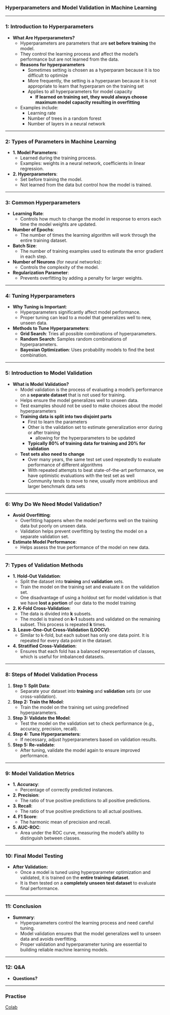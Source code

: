 ### Hyperparameters and Model Validation in Machine Learning

---

### **1: Introduction to Hyperparameters**
- **What Are Hyperparameters?**
  - Hyperparameters are parameters that are **set before training** the model.
  - They control the learning process and affect the model’s performance but are not learned from the data.
  - **Reasons for hyperparameters**
    - Sometimes setting is chosen as a hyperparam because it is too difficult to optimize
    - More frequently, the setting is a hyperparam because it is not appropriate to learn that hyperparam on the training set
     - Applies to all hyperparameters for model capacity
       - **If learned on training set, they would always choose maximum model capacity resulting in overfitting**
  - Examples include:
    - Learning rate
    - Number of trees in a random forest
    - Number of layers in a neural network

---

### **2: Types of Parameters in Machine Learning**
- **1. Model Parameters**:
  - Learned during the training process.
  - Examples: weights in a neural network, coefficients in linear regression.
- **2. Hyperparameters**:
  - Set before training the model.
  - Not learned from the data but control how the model is trained.

---

### **3: Common Hyperparameters**
- **Learning Rate**:
  - Controls how much to change the model in response to errors each time the model weights are updated.
- **Number of Epochs**:
  - The number of times the learning algorithm will work through the entire training dataset.
- **Batch Size**:
  - The number of training examples used to estimate the error gradient in each step.
- **Number of Neurons** (for neural networks):
  - Controls the complexity of the model.
- **Regularization Parameter**:
  - Prevents overfitting by adding a penalty for larger weights.

---

### **4: Tuning Hyperparameters**
- **Why Tuning is Important**:
  - Hyperparameters significantly affect model performance.
  - Proper tuning can lead to a model that generalizes well to new, unseen data.
- **Methods to Tune Hyperparameters**:
  - **Grid Search**: Tries all possible combinations of hyperparameters.
  - **Random Search**: Samples random combinations of hyperparameters.
  - **Bayesian Optimization**: Uses probability models to find the best combination.

---

### **5: Introduction to Model Validation**
- **What is Model Validation?**
  - Model validation is the process of evaluating a model’s performance on a **separate dataset** that is not used for training.
  - Helps ensure the model generalizes well to unseen data.
  - Test examples should not be used to make choices about the model hyperparameters
  - **Training data is split into two disjoint parts**
    - First to learn the parameters
    - Other is the validation set to estimate generalization error during or after training
      - allowing for the hyperparameters to be updated
    - **Typically 80% of training data for training and 20% for validation**
  - **Test sets also need to change**
    - Over many years, the same test set used 
repeatedly to evaluate performance of different 
algorithms
    - With repeated attempts to beat state-of-the-art performance, we have optimistic evaluations with the test set as well
    - Community tends to move to new, usually more 
ambitious and larger benchmark data sets

---

### **6: Why Do We Need Model Validation?**
- **Avoid Overfitting**:
  - Overfitting happens when the model performs well on the training data but poorly on unseen data.
  - Validation helps prevent overfitting by testing the model on a separate validation set.
- **Estimate Model Performance**:
  - Helps assess the true performance of the model on new data.

---

### **7: Types of Validation Methods**
- **1. Hold-Out Validation**:
  - Split the dataset into **training** and **validation** sets.
  - Train the model on the training set and evaluate it on the validation set.
  - One disadvantage of using a holdout set for model validation is that we have **lost a portion** of our data to the model training
- **2. K-Fold Cross-Validation**:
  - The data is divided into **k** subsets.
  - The model is trained on **k-1** subsets and validated on the remaining subset. This process is repeated **k** times.
- **3. Leave-One-Out Cross-Validation (LOOCV)**:
  - Similar to k-fold, but each subset has only one data point. It is repeated for every data point in the dataset.
- **4. Stratified Cross-Validation**:
  - Ensures that each fold has a balanced representation of classes, which is useful for imbalanced datasets.

---

### **8: Steps of Model Validation Process**
1. **Step 1: Split Data**:
   - Separate your dataset into **training** and **validation** sets (or use cross-validation).
2. **Step 2: Train the Model**:
   - Train the model on the training set using predefined hyperparameters.
3. **Step 3: Validate the Model**:
   - Test the model on the validation set to check performance (e.g., accuracy, precision, recall).
4. **Step 4: Tune Hyperparameters**:
   - If necessary, adjust hyperparameters based on validation results.
5. **Step 5: Re-validate**:
   - After tuning, validate the model again to ensure improved performance.

---

### **9: Model Validation Metrics**
- **1. Accuracy**:
  - Percentage of correctly predicted instances.
- **2. Precision**:
  - The ratio of true positive predictions to all positive predictions.
- **3. Recall**:
  - The ratio of true positive predictions to all actual positives.
- **4. F1 Score**:
  - The harmonic mean of precision and recall.
- **5. AUC-ROC**:
  - Area under the ROC curve, measuring the model’s ability to distinguish between classes.

---

### **10: Final Model Testing**
- **After Validation:**
  - Once a model is tuned using hyperparameter optimization and validated, it is trained on the **entire training dataset**.
  - It is then tested on a **completely unseen test dataset** to evaluate final performance.

---

### **11: Conclusion**
- **Summary**:
  - Hyperparameters control the learning process and need careful tuning.
  - Model validation ensures that the model generalizes well to unseen data and avoids overfitting.
  - Proper validation and hyperparameter tuning are essential to building reliable machine learning models.

---

### **12: Q&A**
- **Questions?**

---

### Practise
[Colab](https://colab.research.google.com/drive/1_Bjqv2TTc1_mQVsDWJbjHIg2tP-dPDXL?usp=sharing)